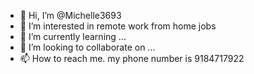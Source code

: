 - 👋 Hi, I’m @Michelle3693
- 👀 I’m interested in remote work from home jobs
- 🌱 I’m currently learning ...
- 💞️ I’m looking to collaborate on ...
- 📫 How to reach me. my phone number is 9184717922

<!---
Michelle3693/Michelle3693 is a ✨ special ✨ repository because its `README.md` (this file) appears on your GitHub profile.
You can click the Preview link to take a look at your changes.
--->
